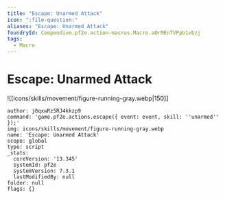```yaml
---
title: "Escape: Unarmed Attack"
icon: ":file-question:"
aliases: "Escape: Unarmed Attack"
foundryId: Compendium.pf2e.action-macros.Macro.aOrMEnTVPpb1vbzj
tags:
  - Macro
---
```


# Escape: Unarmed Attack
![[icons/skills/movement/figure-running-gray.webp|150]]

```Macro
author: j8qxwRz5RJ4kkzp9
command: 'game.pf2e.actions.escape({ event: event, skill: ''unarmed'' });'
img: icons/skills/movement/figure-running-gray.webp
name: 'Escape: Unarmed Attack'
scope: global
type: script
_stats:
  coreVersion: '13.345'
  systemId: pf2e
  systemVersion: 7.3.1
  lastModifiedBy: null
folder: null
flags: {}
```
